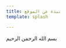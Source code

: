 ```yaml
---
title: نبذة عن الموقع
template: splash

---
```


بسم الله الرحمن الرحيم

<!--stackedit_data:
eyJoaXN0b3J5IjpbMzAzNzQxNDE0LC0yMDI0MTY0Mzg1XX0=
-->